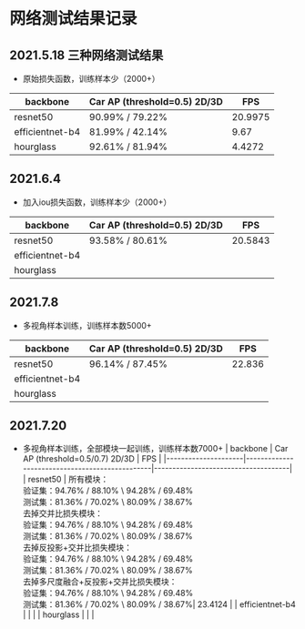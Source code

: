 # 网络测试结果记录

## 2021.5.18 三种网络测试结果
- 原始损失函数，训练样本少（2000+）

| backbone            | Car AP (threshold=0.5)  2D/3D      | FPS                             |
|---------------------|------------------------------------|---------------------------------|
| resnet50            | 90.99% / 79.22%                    | 20.9975                         |
| efficientnet-b4     | 81.99% / 42.14%                    | 9.67                            |
| hourglass           | 92.61% / 81.94%                    | 4.4272                          |


## 2021.6.4
- 加入iou损失函数，训练样本少（2000+）

| backbone            | Car AP (threshold=0.5)  2D/3D      | FPS                             |
|---------------------|------------------------------------|---------------------------------|
| resnet50            | 93.58% / 80.61%                    | 20.5843                         |
| efficientnet-b4     |                     |                             |
| hourglass           |                     |                           |


## 2021.7.8
- 多视角样本训练，训练样本数5000+

| backbone            | Car AP (threshold=0.5)  2D/3D      | FPS                             |
|---------------------|------------------------------------|---------------------------------|
| resnet50            | 96.14% / 87.45%                    | 22.836                         |
| efficientnet-b4     |                     |                             |
| hourglass           |                     |                           |


## 2021.7.20
- 多视角样本训练，全部模块一起训练，训练样本数7000+
| backbone            |       Car AP (threshold=0.5/0.7)  2D/3D        |     FPS                             |
|---------------------|------------------------------------------------|-------------------------------------|
| resnet50            | 所有模块：<br/>验证集：94.76% / 88.10%   \\   94.28% / 69.48%<br/>测试集：81.36% / 70.02%   \\   80.09% / 38.67%   <br/>去掉交并比损失模块：<br/>验证集：94.76% / 88.10%   \\   94.28% / 69.48%<br/>测试集：81.36% / 70.02%   \\   80.09% / 38.67%  <br/>去掉反投影+交并比损失模块：<br/>验证集：94.76% / 88.10%   \\   94.28% / 69.48%<br/>测试集：81.36% / 70.02%   \\   80.09% / 38.67%  <br/>去掉多尺度融合+反投影+交并比损失模块：<br/>验证集：94.76% / 88.10%   \\   94.28% / 69.48%<br/>测试集：81.36% / 70.02%   \\   80.09% / 38.67%| 23.4124                         |
| efficientnet-b4     |                     |                           |
| hourglass           |                     |                           |